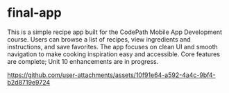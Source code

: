# final-app
This is a simple recipe app built for the CodePath Mobile App Development course. Users can browse a list of recipes, view ingredients and instructions, and save favorites. The app focuses on clean UI and smooth navigation to make cooking inspiration easy and accessible. Core features are complete; Unit 10 enhancements are in progress.



https://github.com/user-attachments/assets/10f91e64-a592-4a4c-9bf4-b2d8719e9724

